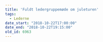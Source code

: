 ```yaml
---
title: 'Fuldt ledergruppemøde om juleturen'
tags:
  - Lederne
date_start: "2018-10-22T17:00:00"
date_end: "2018-10-22T19:15:00"
old_id: 6963
---
```

